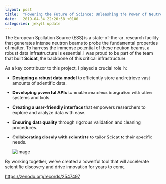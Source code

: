 ```yaml
---
layout: post
title:  "Powering the Future of Science: Unleashing the Power of Neutrons"
date:   2019-04-04 22:20:58 +0100
categories: jekyll update
---
```





The European Spallation Source (ESS) is a state-of-the-art research facility that generates intense neutron beams to probe the fundamental properties of matter. To harness the immense potential of these neutron beams, a robust data infrastructure is essential. I was proud to be part of the team that built **Scicat**, the backbone of this critical infrastructure.

As a key contributor to this project, I played a crucial role in:

* **Designing a robust data model** to efficiently store and retrieve vast amounts of scientific data.
* **Developing powerful APIs** to enable seamless integration with other systems and tools.
* **Creating a user-friendly interface** that empowers researchers to explore and analyze data with ease.
* **Ensuring data quality** through rigorous validation and cleaning procedures.
* **Collaborating closely with scientists** to tailor Scicat to their specific needs.

  ![image](https://github.com/user-attachments/assets/023bebac-428e-43f5-86f7-3ecdb8c4347f)


By working together, we've created a powerful tool that will accelerate scientific discovery and drive innovation for years to come. 

https://zenodo.org/records/2547497


